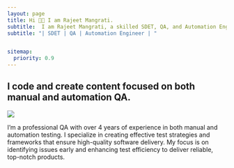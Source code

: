 ```yaml
---
layout: page
title: Hi 👋🏼 I am Rajeet Mangrati.
subtitle:  I am Rajeet Mangrati, a skilled SDET, QA, and Automation Engineer.
subtitle: "| SDET | QA | Automation Engineer | "


sitemap:
  priority: 0.9
---
```



<div id="describe-text">
	<h2>I code and create content focused on both manual and automation QA.</h2>
<img src="{{ '/assets/img/avatar.png' | prepend: site.baseurl }}" id="about-img">

  <p>I’m a professional QA with over 4 years of experience in both manual and automation testing. I specialize in creating effective test strategies and frameworks that ensure high-quality software delivery. My focus is on identifying issues early and enhancing test efficiency to deliver reliable, top-notch products.</p>
</div> 

